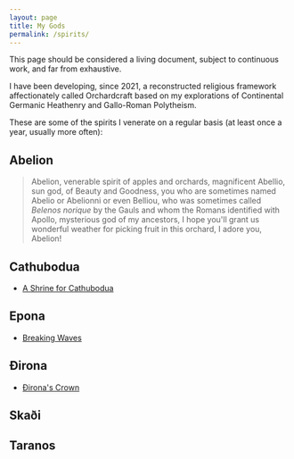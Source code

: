 ```yaml
---
layout: page
title: My Gods
permalink: /spirits/
---
```


This page should be considered a living document, subject to continuous work, and far from exhaustive.

I have been developing, since 2021, a reconstructed religious framework affectionately called Orchardcraft based on my explorations of Continental Germanic Heathenry and Gallo-Roman Polytheism.

These are some of the spirits I venerate on a regular basis (at least once a year, usually more often):

## Abelion

> Abelion, venerable spirit of apples and orchards, magnificent Abellio, sun god, of Beauty and Goodness, you who are sometimes named Abelio or Abelionni or even Belliou, who was sometimes called *Belenos norique* by the Gauls and whom the Romans identified with Apollo, mysterious god of my ancestors, I hope you'll grant us wonderful weather for picking fruit in this orchard, I adore you, Abelion!

## Cathubodua
* [A Shrine for Cathubodua](/blog/poetry/2022/03/13/a-shrine-for-cathubodua.html)

## Epona
* [Breaking Waves](/blog/2021/10/06/breaking-waves.html)

## Đirona
* [Đirona's Crown](/poetry/2022/03/07/dironas-crown.html)

## Skaði

## Taranos